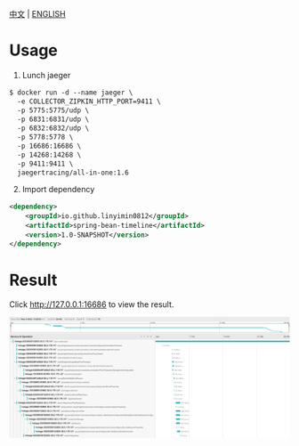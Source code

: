[中文](README.md) |
[ENGLISH](README_EN.md)

# Usage

1. Lunch jaeger

```shell
$ docker run -d --name jaeger \
  -e COLLECTOR_ZIPKIN_HTTP_PORT=9411 \
  -p 5775:5775/udp \
  -p 6831:6831/udp \
  -p 6832:6832/udp \
  -p 5778:5778 \
  -p 16686:16686 \
  -p 14268:14268 \
  -p 9411:9411 \
  jaegertracing/all-in-one:1.6
```

2. Import dependency

```xml
<dependency>
    <groupId>io.github.linyimin0812</groupId>
    <artifactId>spring-bean-timeline</artifactId>
    <version>1.0-SNAPSHOT</version>
</dependency>
```

# Result

Click http://127.0.0.1:16686 to view the result.

![](./docs/spring-bean-timeline.jpg)

